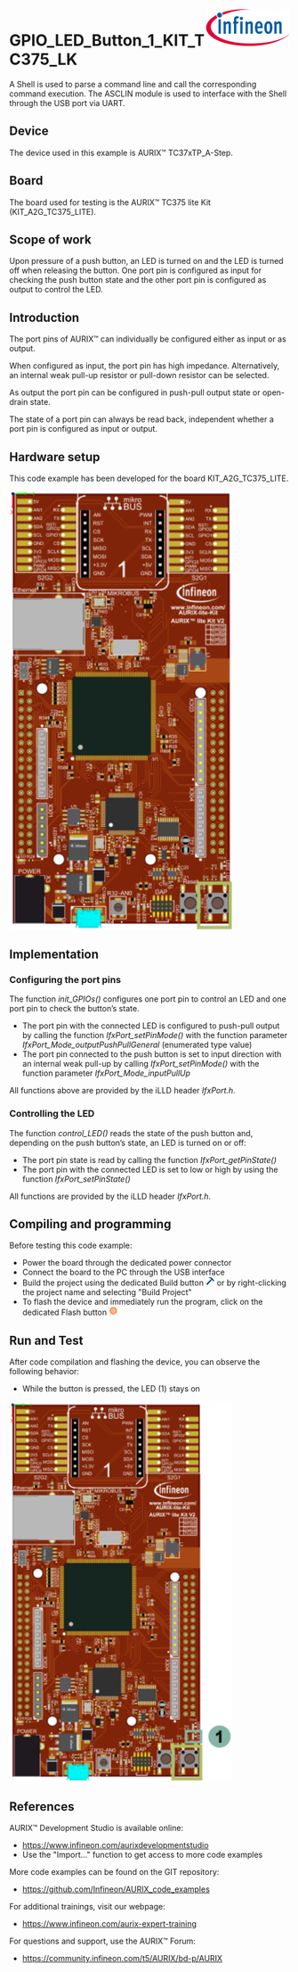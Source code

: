 <img src="./Images/IFX_LOGO_600.gif" align="right" width="150" />  

# GPIO_LED_Button_1_KIT_TC375_LK
A Shell is used to parse a command line and call the corresponding command execution. The ASCLIN module is used to interface with the Shell through the USB port via UART.  

## Device  
The device used in this example is AURIX&trade; TC37xTP_A-Step.

## Board  
The board used for testing is the AURIX&trade; TC375 lite Kit (KIT_A2G_TC375_LITE).

## Scope of work  
Upon pressure of a push button, an LED is turned on and the LED is turned off when releasing the button. One port pin is configured as input for checking the push button state and the other port pin is configured as output to control the LED.

## Introduction  
The port pins of AURIX&trade; can individually be configured either as input or as output.

When configured as input, the port pin has high impedance. Alternatively, an internal weak pull-up resistor or pull-down resistor can be selected.

As output the port pin can be configured in push-pull output state or open-drain state.

The state of a port pin can always be read back, independent whether a port pin is configured as input or output.

## Hardware setup  
This code example has been developed for the board KIT_A2G_TC375_LITE.

<img src="./Images/LiteKit_TC375_V1_Top.png" width="400" />  

## Implementation  

### Configuring the port pins
The function *init_GPIOs()* configures one port pin to control an LED and one port pin to check the button’s state.
- The port pin with the connected LED is configured to push-pull output by calling the function *IfxPort_setPinMode()* with the function parameter *IfxPort_Mode_outputPushPullGeneral* (enumerated type value)
- The port pin connected to the push button is set to input direction with an internal weak pull-up by calling *IfxPort_setPinMode()* with the function parameter *IfxPort_Mode_inputPullUp*

All functions above are provided by the iLLD header *IfxPort.h*.

### Controlling the LED
The function *control_LED()* reads the state of the push button and, depending on the push button’s state, an LED is turned on or off:
- The port pin state is read by calling the function *IfxPort_getPinState()*
- The port pin with the connected LED is set to low or high by using the function *IfxPort_setPinState()*

All functions are provided by the iLLD header *IfxPort.h*.

## Compiling and programming  
Before testing this code example:  
- Power the board through the dedicated power connector
- Connect the board to the PC through the USB interface  
- Build the project using the dedicated Build button <img src="./Images/build_activeproj.gif" /> or by right-clicking the project name and selecting "Build Project"  
- To flash the device and immediately run the program, click on the dedicated Flash button <img src="./Images/Widget_Flash.png" width="16"/>


## Run and Test
After code compilation and flashing the device, you can observe the following behavior:
-  While the button is pressed, the LED (1) stays on

<img src="./Images/LiteKit_TC375_V1_Top_LED.png" width="400" />  

## References  

AURIX&trade; Development Studio is available online:  
- <https://www.infineon.com/aurixdevelopmentstudio>  
- Use the "Import..." function to get access to more code examples  

More code examples can be found on the GIT repository:  
- <https://github.com/Infineon/AURIX_code_examples>  

For additional trainings, visit our webpage:  
- <https://www.infineon.com/aurix-expert-training>  

For questions and support, use the AURIX&trade; Forum:  
- <https://community.infineon.com/t5/AURIX/bd-p/AURIX>  